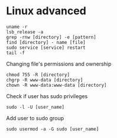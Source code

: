# Linux advanced

```
uname -r
lsb_release -a
grep -rnw [directory] -e [pattern]
find [directory] - name [file]
sudo service [service] restart
tail -f
```

Changing file's permissions and ownership
```
chmod 755 -R [directory]
chgrp -R www-data [directory]
chown -R www-data:www-data [directory]
```

Check if user has sudo privileges
```
sudo -l -U [user_name]
```

Add user to sudo group
```
sudo usermod -a -G sudo [user_name]
```
